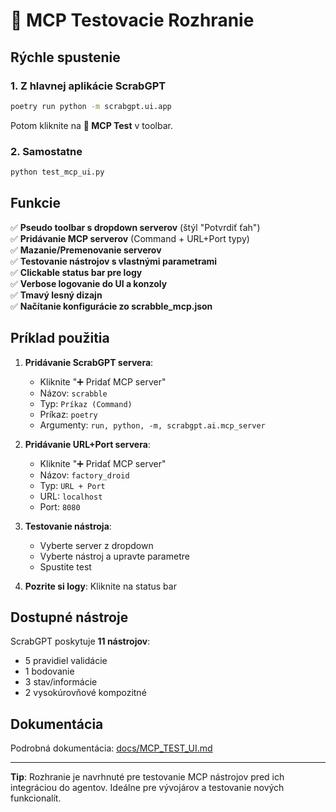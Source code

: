 # 🔧 MCP Testovacie Rozhranie

## Rýchle spustenie

### 1. Z hlavnej aplikácie ScrabGPT
```bash
poetry run python -m scrabgpt.ui.app
```
Potom kliknite na **🔧 MCP Test** v toolbar.

### 2. Samostatne
```bash
python test_mcp_ui.py
```

## Funkcie

✅ **Pseudo toolbar s dropdown serverov** (štýl "Potvrdiť ťah")  
✅ **Pridávanie MCP serverov** (Command + URL+Port typy)  
✅ **Mazanie/Premenovanie serverov**  
✅ **Testovanie nástrojov s vlastnými parametrami**  
✅ **Clickable status bar pre logy**  
✅ **Verbose logovanie do UI a konzoly**  
✅ **Tmavý lesný dizajn**  
✅ **Načítanie konfigurácie zo scrabble_mcp.json**  

## Príklad použitia

1. **Pridávanie ScrabGPT servera**:
   - Kliknite "➕ Pridať MCP server"
   - Názov: `scrabble`
   - Typ: `Príkaz (Command)`
   - Príkaz: `poetry`
   - Argumenty: `run, python, -m, scrabgpt.ai.mcp_server`

2. **Pridávanie URL+Port servera**:
   - Kliknite "➕ Pridať MCP server"
   - Názov: `factory_droid`
   - Typ: `URL + Port`
   - URL: `localhost`
   - Port: `8080`

3. **Testovanie nástroja**:
   - Vyberte server z dropdown
   - Vyberte nástroj a upravte parametre
   - Spustite test

4. **Pozrite si logy**: Kliknite na status bar

## Dostupné nástroje

ScrabGPT poskytuje **11 nástrojov**:
- 5 pravidiel validácie
- 1 bodovanie
- 3 stav/informácie  
- 2 vysokúrovňové kompozitné

## Dokumentácia

Podrobná dokumentácia: [docs/MCP_TEST_UI.md](docs/MCP_TEST_UI.md)

---

**Tip**: Rozhranie je navrhnuté pre testovanie MCP nástrojov pred ich integráciou do agentov. Ideálne pre vývojárov a testovanie nových funkcionalít.
